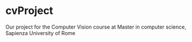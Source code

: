 # cvProject
Our project for the Computer Vision course at Master in computer science, Sapienza University of Rome
